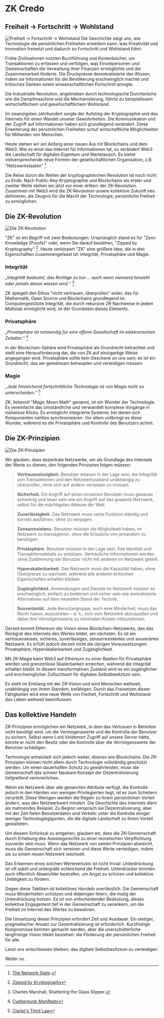 # ZK Credo

## Freiheit → Fortschritt → Wohlstand

![Freiheit → Fortschritt → Wohlstand](freedom-progress-prosperity.jpeg)
Die Geschichte zeigt uns, wie Technologie die persönlichen Freiheiten erweitern kann, was Kreativität und Innovation freisetzt und dadurch zu Fortschritt und Wohlstand führt.

Frühe Zivilisationen nutzten Buchführung und Kontenbücher, um Transaktionen zu erfassen und verfolgen, was Einzelpersonen und Gemeinschaften die Verwaltung ihrer Finanzen ermöglichte und die Zusammenarbeit förderte. Die Druckpresse demokratisierte das Wissen, indem sie Informationen für die Bevölkerung erschwinglich machte und kritisches Denken sowie wissenschaftlichen Fortschritt anregte.

Die Industrielle Revolution, angetrieben durch technologische Durchbrüche wie die Dampfmaschine und die Mechanisierung, führte zu beispiellosem wirtschaftlichem und gesellschaftlichem Wohlstand.

Im zwanzigsten Jahrhundert sorgte der Aufstieg der Kryptographie und des Internets für einen Wandel unserer Gewohnheiten. Die Kommunikation und der Zugriff auf Informationen haben sich grundlegend verändert. Diese Erweiterung der persönlichen Freiheiten schuf wirtschaftliche Möglichkeiten für Milliarden von Menschen.

Heute stehen wir am Anfang einer neuen Ära mit Blockchains und dem Web3. Wie es einst das Internet für Informationen tat, so verändert Web3 die Landschaft für digitales Eigentum und Wertetausch. Es bietet vielversprechende neue Formen der gesellschaftlichen Organisation, z.B. "Netzwerkstaaten" [^1].

Die Reise durch die Wellen der kryptographischen Revolution ist noch nicht zu Ende. Nach Public-Key-Kryptographie und Blockchains als erster und zweiter Welle stehen wir jetzt vor einer dritten: der ZK-Revolution. Zusammen mit Web3 wird die ZK-Revolution unsere kollektive Zukunft neu definieren, als Zeugnis für die Macht der Technologie, persönliche Freiheit zu ermöglichen.

## Die ZK-Revolution

![Die ZK-Revolution](zk-revolution.jpeg)

"ZK" ist ein Begriff mit zwei Bedeutungen. Ursprünglich stand es für "Zero-Knowledge (Proofs)" oder, wenn Sie darauf bestehen, "Zipped by Kryptography" [^2]. Heute verkörpert "ZK" eine größere Idee, die in drei Eigenschaften zusammengefasst ist: Integrität, Privatsphäre und Magie.

### Integrität

*„Integrität bedeutet, das Richtige zu tun ... auch wenn niemand hinsieht oder jemals davon wissen wird.“* [^3]

ZK spiegelt den Ethos "nicht vertrauen, überprüfen" wider, das für Mathematik, Open Source und Blockchains grundlegend ist. Computergestützte Integrität, die durch rekursive ZK-Nachweise in jedem Maßstab ermöglicht wird, ist der Grundstein dieses Elements.

### Privatsphäre

*„Privatsphäre ist notwendig für eine offene Gesellschaft im elektronischen Zeitalter.“* [^4]

In der Blockchain-Sphäre wird Privatsphäre als Grundrecht betrachtet und stellt eine Herausforderung dar, die von ZK auf einzigartige Weise angegangen wird. Privatsphäre sollte kein Geschenk an uns sein; es ist ein Grundrecht, das wir gemeinsam behaupten und verteidigen müssen.

### Magie

*„Jede hinreichend fortschrittliche Technologie ist von Magie nicht zu unterscheiden.“* [^5]

ZK, liebevoll "Magic Moon Math" genannt, ist ein Wunder der Technologie. Es vereinfacht das Umständliche und verwandelt komplexe Vorgänge in mühelose Klicks. Es ermöglicht integrierte Systeme, bei denen sich Komponenten nahtlos synchronisieren. Vor allem vollbringt es diese Wunder, während es die Privatsphäre und Kontrolle des Benutzers achtet.

## Die ZK-Prinzipien

![Die ZK-Prinzipien](zk-principles.jpeg)

Wir glauben, dass dezentrale Netzwerke, um als Grundlage des Internets der Werte zu dienen, den folgenden Prinzipien folgen müssen:

> **Vertrauenslosigkeit.** Benutzer müssen in der Lage sein, die Integrität von Transaktionen und den Netzwerkzustand unabhängig zu überprüfen, ohne sich auf andere verlassen zu müssen.
> 
> **Sicherheit.** Ein Angriff auf einen einzelnen Benutzer muss genauso schwierig und teuer sein wie ein Angriff auf das gesamte Netzwerk, selbst für die mächtigsten Akteure der Welt.
>
> **Zuverlässigkeit.** Das Netzwerk muss seine Funktion ständig und korrekt ausführen, ohne zu versagen.
>
> **Zensurresistenz.** Benutzer müssen die Möglichkeit haben, im Netzwerk zu transagieren, ohne die Erlaubnis von jemandem zu benötigen.
>
> **Privatsphäre.** Benutzer müssen in der Lage sein, ihre Identität und Transaktionsdetails zu schützen. Vertrauliche Informationen werden ohne Zustimmung der Benutzer nicht mit anderen im Netzwerk geteilt.
>
> **Hyperskalierbarkeit.** Das Netzwerk muss die Kapazität haben, ohne Obergrenze zu wachsen, während alle anderen kritischen Eigenschaften erhalten bleiben.
>
> **Zugänglichkeit.** Anwendungen und Dienste im Netzwerk müssen so erschwinglich, einfach zu bedienen und sicher sein wie zentralisierte Alternativen auf dem neuesten Stand der Technik.
>
> **Souveränität.** Jede Benutzergruppe, auch eine Minderheit, muss das Recht haben, auszutreten – d. h., sich vom Netzwerk abzuspalten und dabei ihre Vermögenswerte zu minimalen Kosten mitzunehmen.

Derzeit kommt Ethereum der Vision eines Blockchain-Netzwerks, das das Rückgrat des Internets des Wertes bildet, am nächsten. Es ist ein vertrauensloses, sicheres, zuverlässiges, zensurresistentes und souveränes Netzwerk. Es erfüllt jedoch derzeit nicht die übrigen Voraussetzungen: Privatsphäre, Hyperskalierbarkeit und Zugänglichkeit.

Mit ZK-Magie kann Web3 auf Ethereum zu einer Bastion für Privatsphäre werden und grenzenlose Skalierbarkeit erreichen, während die Integrität erhalten bleibt. In diesem transformativen Zustand wird es ein zugänglicher und erschwinglicher Zufluchtsort für digitales Selbstbesitztum sein.

Es steht im Einklang mit der ZK-Vision und wird Menschen weltweit, unabhängig von ihrem Standort, befähigen. Durch das Freisetzen dieser Fähigkeiten wird eine neue Welle von Freiheit, Fortschritt und Wohlstand das Leben weltweit beeinflussen.

## Das kollektive Handeln

ZK-Prinzipien ermöglichen ein Netzwerk, in dem das Vertrauen in Betreiber nicht benötigt wird, um die Vermögenswerte und die Kontrolle der Benutzer zu sichern. Selbst wenn Lord Voldemort Zugriff auf unsere Server hätte, könnte er nicht den Besitz oder die Kontrolle über die Vermögenswerte der Benutzer schädigen.

Technologie entwickelt sich jedoch weiter, ebenso wie Blockchains. Die ZK-Prinzipien können nicht allein durch Technologie vollständig geschützt werden. Um einen dauerhaften Schutz zu gewährleisten, muss die Gemeinschaft das schwer fassbare Konzept der Dezentralisierung tiefgreifend verinnerlichen.

Wenn ein Netzwerk über alle genannten Attribute verfügt, die Kontrolle jedoch in den Händen von wenigen Privilegierten liegt, ist es zum Scheitern verurteilt. Diese Wenigen werden die Regeln zu ihrem persönlichen Vorteil ändern, was den Netzwerkwert mindert. Die Geschichte des Internets dient als mahnendes Beispiel. Zu Beginn versprach sie Dezentralisierung, aber mit der Zeit fielen Benutzerdaten und Verkehr unter die Kontrolle einiger weniger Technologiegiganten, die die digitale Landschaft zu ihrem Vorteil gestalteten.

Um diesem Schicksal zu entgehen, glauben wir, dass die ZK-Gemeinschaft durch Erhebung des Ausstiegsrechts zu einer moralischen Verpflichtung souverän sein muss. Wenn das Netzwerk von seinen Prinzipien abweicht, muss die Gemeinschaft sich vereinen und diese Werte verteidigen, indem sie zu einem neuen Netzwerk wechselt.

Das Erkennen eines solchen Werteverlusts ist nicht trivial: Unterdrückung ist oft subtil und untergräbt schleichend die Freiheit. Unterdrücker könnten auch öffentlich Abweichler bestrafen, um Angst zu schüren und kollektive Untätigkeit zu fördern.

Gegen diese Taktiken ist kollektives Handeln unerlässlich. Die Gemeinschaft muss Minderheiten schützen und diejenigen feiern, die mutig der Unterdrückung trotzen. Es ist von entscheidender Bedeutung, dieses kollektive Engagement tief in der Gemeinschaft zu verankern, um die Freiheit im Internet des Wertes zu bewahren.

Die Umsetzung dieser Prinzipien erfordert Zeit und Ausdauer. Ein stetiger, pragmatischer Ansatz zur Dezentralisierung ist erforderlich. Kurzfristige Kompromisse könnten gemacht werden, aber die unerschütterliche langfristige Vision bleibt bestehen: die Förderung der persönlichen Freiheit für alle.

Lasst uns entschlossen bleiben, das digitale Selbstbesitztum zu verteidigen.

Weiter so.


[^1]: [The Network State](https://thenetworkstate.com/the-network-state-in-one-sentence).
[^2]: [Zipped by Kryptography](https://twitter.com/vitalikbuterin/status/1309298689156866048)
[^3]: Charles Marshall, Shattering the Glass Slipper.
[^4]: [Cypherpunk Manifesto](https://nakamotoinstitute.org/static/docs/cypherpunk-manifesto.txt)
[^5]: [Clarke's Third Law](https://en.wikipedia.org/wiki/Clarke%27s_three_laws)
